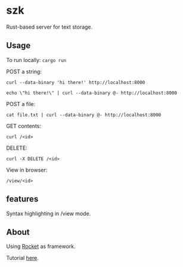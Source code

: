 # szk
Rust-based server for text storage.

## Usage
To run locally: `cargo run`

POST a string:
    
`curl --data-binary 'hi there!' http://localhost:8000`
    
`echo \"hi there!\" | curl --data-binary @- http://localhost:8000`

POST a file:
    
`cat file.txt | curl --data-binary @- http://localhost:8000`

GET contents:

`curl /<id>`

DELETE:

`curl -X DELETE /<id>`

View in browser:

`/view/<id>`

## features
Syntax highlighting in /view mode.

## About
Using [Rocket](https://rocket.rs) as framework.

Tutorial [here](https://rocket.rs/v0.5-rc/guide/pastebin-tutorial/).